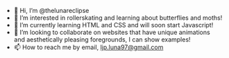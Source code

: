 - 👋 Hi, I’m @thelunareclipse
- 👀 I’m interested in rollerskating and learning about butterflies and moths!
- 🌱 I’m currently learning HTML and CSS and will soon start Javascript!
- 💞️ I’m looking to collaborate on websites that have unique animations and aesthetically pleasing foregrounds, I can show examples!
- 📫 How to reach me by email, ljp.luna97@gmail.com

<!---
thelunareclipse/thelunareclipse is a ✨ special ✨ repository because its `README.md` (this file) appears on your GitHub profile.
You can click the Preview link to take a look at your changes.
--->
